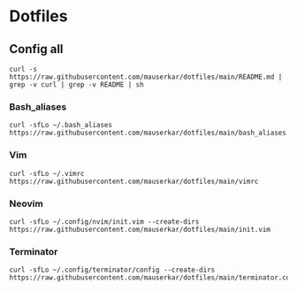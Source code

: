 # Dotfiles

## Config all
```
curl -s https://raw.githubusercontent.com/mauserkar/dotfiles/main/README.md | grep -v curl | grep -v README | sh
```

### Bash_aliases
```
curl -sfLo ~/.bash_aliases  https://raw.githubusercontent.com/mauserkar/dotfiles/main/bash_aliases 
```

### Vim
```
curl -sfLo ~/.vimrc https://raw.githubusercontent.com/mauserkar/dotfiles/main/vimrc 
```

### Neovim
```
curl -sfLo ~/.config/nvim/init.vim --create-dirs https://raw.githubusercontent.com/mauserkar/dotfiles/main/init.vim 
```

### Terminator
```
curl -sfLo ~/.config/terminator/config --create-dirs https://raw.githubusercontent.com/mauserkar/dotfiles/main/terminator.config
```

